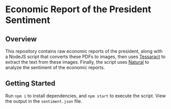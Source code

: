 # Economic Report of the President Sentiment

## Overview
This repository contains raw economic reports of the president, along with a NodeJS script that converts these PDFs to images, then uses [Tessaract](https://www.npmjs.com/package/tesseract.js) to extract the text from these images. Finally, the script uses [Natural](https://naturalnode.github.io/natural/) to analyze the sentiment of the economic reports.

## Getting Started
Run `npm i` to install dependencies, and `npm start` to execute the script. View the output in the `sentiment.json` file.